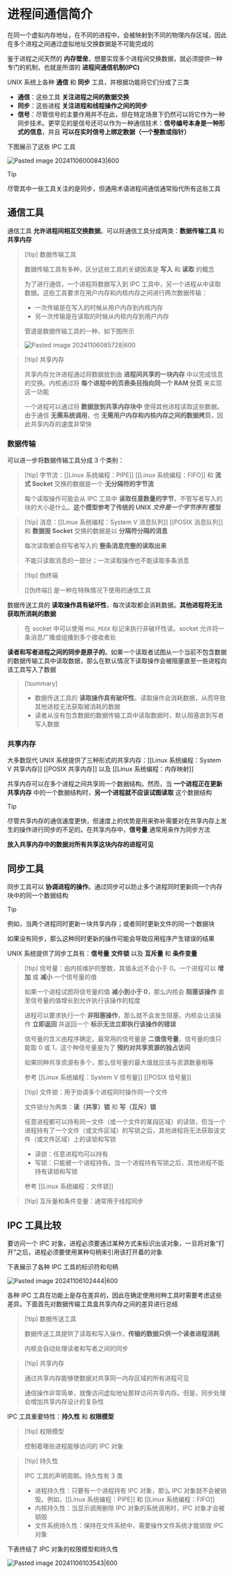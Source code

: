# 进程间通信简介

在同一个虚拟内存地址，在不同的进程中，会被映射到不同的物理内存区域，因此在多个进程之间通过虚拟地址交换数据是不可能完成的

鉴于进程之间天然的 **内存壁垒**，想要实现多个进程间交换数据，就必须提供一种专门的机制，也就是所谓的 **进程间通信机制(IPC)**

UNIX 系统上各种 **通信** 和 **同步** 工具，并根据功能将它们分成了三类

- **通信**：这些工具 **关注进程之间的数据交换**
- **同步**：这些进程 **关注进程和线程操作之间的同步**
- **信号**：尽管信号的主要作用并不在此，但在特定场景下仍然可以将它作为一种同步技术。更罕见的是信号还可以作为一种通信技术：**信号编号本身是一种形式的信息**，并且 **可以在实时信号上绑定数据（一个整数或指针）**

下图展示了这些 IPC 工具

![Pasted image 20241106000843|600](http://cdn.jsdelivr.net/gh/duyupeng36/images@master/obsidian/1755782854686-00a051f6ddee4011944a1958e5d4f0a5.png)

> [!tip] 
> 
> 尽管其中一些工具关注的是同步，但通用术语进程间通信通常指代所有这些工具
> 

## 通信工具

 通信工具 **允许进程间相互交换数据**。可以将通信工具分成两类：**数据传输工具** 和 **共享内存**

> [!tip] 数据传输工具
> 
> 数据传输工具有多种，区分这些工具的关键因素是 **写入** 和 **读取** 的概念
> 
> 为了进行通信，一个进程将数据写入到 IPC 工具中，另一个进程从中读取数据。这些工具要求在用户内存和内核内存之间进行两次数据传输：
> + 一次传输是在写入的时候从用户内存到内核内存
> + 另一次传输是在读取的时候从内核内存到用户内存
> 
> 管道是数据传输工具的一种，如下图所示
> 
> ![Pasted image 20241106085728|600](http://cdn.jsdelivr.net/gh/duyupeng36/images@master/obsidian/1755782854689-08e7a544a76d48f0b2361413da4d91b7.png)
> 

> [!tip] 共享内存
> 
> 共享内存允许进程通过将数据放到由 **进程间共享的一块内存** 中以完成信息的交换。内核通过将 **每个进程中的页表条目指向同一个 RAM 分页** 来实现这一功能
> 
> 一个进程可以通过将 **数据放到共享内存块中** 使得其他进程读取这些数据。由于通信 **无需系统调用**，也 **无需用户内存和内核内存之间的数据拷贝**，因此共享内存的速度非常快
> 

### 数据传输

可以进一步将数据传输工具分成 $3$ 个类别：

> [!tip] 字节流：[[Linux 系统编程：PIPE]] [[Linux 系统编程：FIFO]] 和 **流式 Socket** 交换的数据是一个 **无分隔符的字节流**
> 
> 每个读取操作可能会从 IPC 工具中 **读取任意数量的字节**，不管写者写入的块的大小是什么。**这个模型参考了传统的 UNIX _文件是一个字节序列_ 模型**
> 

> [!tip] 消息：[[Linux 系统编程：System V 消息队列]] [[POSIX 消息队列]] 和 **数据报 Socket** 交换的数据是以 **分隔符分隔的消息**
> 
> 每次读取都会将写者写入的 **整条消息完整的读取出来**
>
> 不能只读取消息的一部分；一次读取操作也不能读取多条消息
>

> [!tip] 伪终端
> 
> [[伪终端]] 是一种在特殊情况下使用的通信工具
> 

数据传送工具的 **读取操作具有破坏性**，每次读取都会消耗数据。**其他进程将无法获取所消耗的数据**

> 在 socket 中可以使用 `MSG_PEEK` 标记来执行非破坏性读。socket 允许将一条消息广播或组播到多个接收者处

**读者和写者进程之间的同步是原子的**。如果一个读取者试图从一个当前不包含数据的数据传输工具中读取数据，那么在默认情况下读取操作会被阻塞直至一些进程向该工具写入了数据

> [!summary] 
> 
> + 数据传送工具的 **读取操作具有破坏性**。读取操作会消耗数据，从而导致其他进程无法获取被消耗的数据
> + 读者从没有包含数据的数据传输工具中读取数据时，默认阻塞直到写者写入数据
> 

### 共享内存

大多数现代 UNIX 系统提供了三种形式的共享内存：[[Linux 系统编程：System V 共享内存]] [[POSIX 共享内存]] 以及 [[Linux 系统编程：内存映射]]

共享内存可以在多个进程之间共享同一个数据结构。然而，当 **一个进程正在更新共享内存** 中的一个数据结构时，**另一个进程就不应该试图读取** 这个数据结构

> [!tip] 
> 
> 尽管共享内存的通信速度更快，但速度上的优势是用来弥补需要对在共享内存上发生的操作进行同步的不足的。在共享内存中，**信号量** 通常用来作为同步方法
> 

**放入共享内存中的数据对所有共享这块内存的进程可见**


## 同步工具

同步工具可以 **协调进程的操作**。通过同步可以防止多个进程同时更新同一个内存块中的同一个数据结构

> [!tip] 
> 
> 例如，当两个进程同时更新一块共享内存；或者同时更新文件的同一个数据块
> 

如果没有同步，那么这种同时更新的操作可能会导致应用程序产生错误的结果

UNIX 系统提供了同步工具有：**信号量** **文件锁** 以及 **互斥量** 和 **条件变量**

> [!tip] 信号量：由内核维护的整数，其值永远不会小于 $0$。一个进程可以 **增加** 或 **减小** 一个信号量的值
> 
> 如果一个进程试图将信号量的值 **减小到小于  $0$**，那么内核会 **阻塞该操作** 直至信号量的值增长到允许执行该操作的程度
> 
> 进程可以要求执行一个 **非阻塞操作**，那么就不会发生阻塞，内核会让该操作 **立即返回** 并返回一个 **标示无法立即执行该操作的错误**
> 
> 信号量的含义由程序确定。最常用的信号量是 **二值信号量**，信号量的值只能取 $0$ 或 $1$，这个种信号量是为了 **预约对共享资源的独占访问**
> 
> 如果同种共享资源有多个，那么信号量的最大值就应该与资源数量相等
> 
> 参考 [[Linux 系统编程：System V 信号量]] [[POSIX 信号量]] 
> 

> [!tip] 文件锁：用于协调多个进程同时操作同一个文件
> 
> 文件锁分为两类：**读（共享）锁** 和 **写（互斥）锁**
> 
> 任意进程都可以持有同一文件（或一个文件的某段区域）的读锁，但当一个进程持有了一个文件（或文件区域）的写锁之后，其他进程将无法获取该文件（或文件区域）上的读锁和写锁
> + 读锁：任意进程均可以持有
> + 写锁：只能被一个进程持有。当一个进程持有写锁之后，其他进程不能持有读锁和写锁
> 
> 参考 [[Linux 系统编程：文件锁]]
> 

> [!tip] 互斥量和条件变量：通常用于线程同步

## IPC 工具比较

要访问一个 IPC 对象，进程必须要通过某种方式来标识出该对象，一旦将对象“打开”之后，进程必须要使用某种句柄来引用该打开着的对象

下表展示了各种 IPC 工具的标识符和句柄

![Pasted image 20241106102444|600](http://cdn.jsdelivr.net/gh/duyupeng36/images@master/obsidian/1755782854689-8df7a9583b454e01aace4b8bb8cc600b.png)

各种 IPC 工具在功能上是存在差异的，因此在确定使用何种工具时需要考虑这些差异。下面首先对数据传输工具盒共享内存之间的差异进行总结

> [!tip] 数据传送工具
> 
> 数据传送工具提供了读取和写入操作，**传输的数据只供一个读者进程消耗**
> 
> 内核会自动处理读者和写者之间的同步
> 

> [!tip] 共享内存
> 
> 通过共享内存能够使数据对共享同一内存区域的所有进程可见
> 
> 通信操作非常简单，就像访问虚拟地址那样访问共享内存。但是，同步处理会增加共享内存设计的复杂性
> 

IPC 工具重要特性：**持久性** 和 **权限模型** 

> [!tip] 权限模型
> 
> 控制着哪些进程能够访问的 IPC 对象
> 

> [!tip] 持久性
> 
> IPC 工具的声明周期。持久性有 $3$ 类
> + 进程持久性：只要有一个进程持有 IPC 对象，那么 IPC 对象就不会被销毁。例如，[[Linux 系统编程：PIPE]] 和 [[Linux 系统编程：FIFO]]
> + 内核持久性：当显示调用删除 IPC 对象的系统调用时，IPC 对象才会被销毁
> + 文件系统持久性：保持在文件系统中，需要操作文件系统才能销毁 IPC 对象
> 

下表终结了 IPC 对象的权限模型和持久性

![Pasted image 20241106103543|600](http://cdn.jsdelivr.net/gh/duyupeng36/images@master/obsidian/1755782854690-a66d71694223413abbd2632462abffb9.png)
